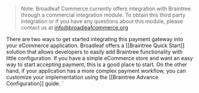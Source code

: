 > Note: Broadleaf Commerce currently offers integration with Braintree through a commercial integration module. To obtain this third party integration or if you have any questions about this module, please contact us at info@broadleafcommerce.org

There are two ways to get started integrating this payment gateway into your eCommerce application.
Broadleaf offers a [[Braintree Quick Start]] solution that allows developers to easily add Braintree functionality
with little configuration. If you have a simple eCommerce store and want an easy way to start accepting payment, this is a good place to start.
On the other hand, if your application has a more complex payment workflow, you can customize your implementation using the [[Braintree Advance Configuration]] guide.
`